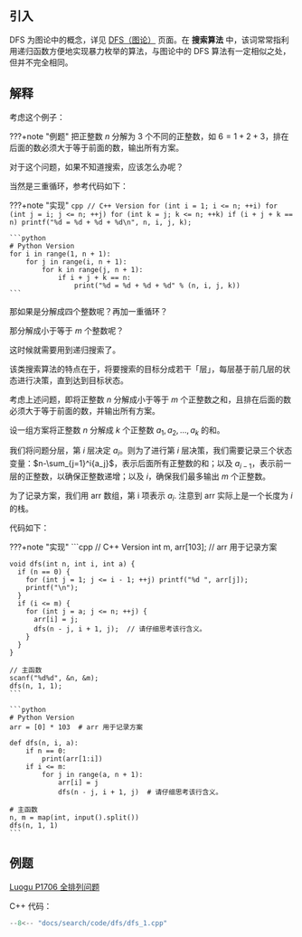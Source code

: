 ## 引入

DFS 为图论中的概念，详见 [DFS（图论）](../graph/dfs.md) 页面。在 **搜索算法** 中，该词常常指利用递归函数方便地实现暴力枚举的算法，与图论中的 DFS 算法有一定相似之处，但并不完全相同。

## 解释

考虑这个例子：

???+note "例题"
    把正整数 $n$ 分解为 $3$ 个不同的正整数，如 $6=1+2+3$，排在后面的数必须大于等于前面的数，输出所有方案。

对于这个问题，如果不知道搜索，应该怎么办呢？

当然是三重循环，参考代码如下：

???+note "实现"
    ```cpp
    // C++ Version
    for (int i = 1; i <= n; ++i)
      for (int j = i; j <= n; ++j)
        for (int k = j; k <= n; ++k)
          if (i + j + k == n) printf("%d = %d + %d + %d\n", n, i, j, k);
    ```
    
    ```python
    # Python Version
    for i in range(1, n + 1):
        for j in range(i, n + 1):
            for k in range(j, n + 1):
                if i + j + k == n:
                    print("%d = %d + %d + %d" % (n, i, j, k))
    ```

那如果是分解成四个整数呢？再加一重循环？

那分解成小于等于 $m$ 个整数呢？

这时候就需要用到递归搜索了。

该类搜索算法的特点在于，将要搜索的目标分成若干「层」，每层基于前几层的状态进行决策，直到达到目标状态。

考虑上述问题，即将正整数 $n$ 分解成小于等于 $m$ 个正整数之和，且排在后面的数必须大于等于前面的数，并输出所有方案。

设一组方案将正整数 $n$ 分解成 $k$ 个正整数 $a_1, a_2, \ldots, a_k$ 的和。

我们将问题分层，第 $i$ 层决定 $a_i$。则为了进行第 $i$ 层决策，我们需要记录三个状态变量：$n-\sum_{j=1}^i{a_j}$，表示后面所有正整数的和；以及 $a_{i-1}$，表示前一层的正整数，以确保正整数递增；以及 $i$，确保我们最多输出 $m$ 个正整数。

为了记录方案，我们用 arr 数组，第 i 项表示 $a_i$. 注意到 arr 实际上是一个长度为 $i$ 的栈。

代码如下：

???+note "实现"
    ```cpp
    // C++ Version
    int m, arr[103];  // arr 用于记录方案
    
    void dfs(int n, int i, int a) {
      if (n == 0) {
        for (int j = 1; j <= i - 1; ++j) printf("%d ", arr[j]);
        printf("\n");
      }
      if (i <= m) {
        for (int j = a; j <= n; ++j) {
          arr[i] = j;
          dfs(n - j, i + 1, j);  // 请仔细思考该行含义。
        }
      }
    }
    
    // 主函数
    scanf("%d%d", &n, &m);
    dfs(n, 1, 1);
    ```
    
    ```python
    # Python Version
    arr = [0] * 103  # arr 用于记录方案
    
    def dfs(n, i, a):
        if n == 0:
            print(arr[1:i])
        if i <= m:
            for j in range(a, n + 1):
                arr[i] = j
                dfs(n - j, i + 1, j)  # 请仔细思考该行含义。
    
    # 主函数
    n, m = map(int, input().split())
    dfs(n, 1, 1)
    ```

## 例题

[Luogu P1706 全排列问题](https://www.luogu.com.cn/problem/P1706)

C++ 代码：

```cpp
--8<-- "docs/search/code/dfs/dfs_1.cpp"
```
